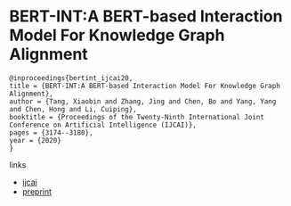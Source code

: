 # BERT-INT:A BERT-based Interaction Model For Knowledge Graph Alignment

```
@inproceedings{bertint_ijcai20,
title = {BERT-INT:A BERT-based Interaction Model For Knowledge Graph Alignment},
author = {Tang, Xiaobin and Zhang, Jing and Chen, Bo and Yang, Yang and Chen, Hong and Li, Cuiping},
booktitle = {Proceedings of the Twenty-Ninth International Joint Conference on Artificial Intelligence (IJCAI)},
pages = {3174--3180},
year = {2020}
}
```

links
- [ijcai](https://www.ijcai.org/Proceedings/2020/439)
- [preprint](http://yangy.org/works/bert-int/InteractionKA.pdf)

